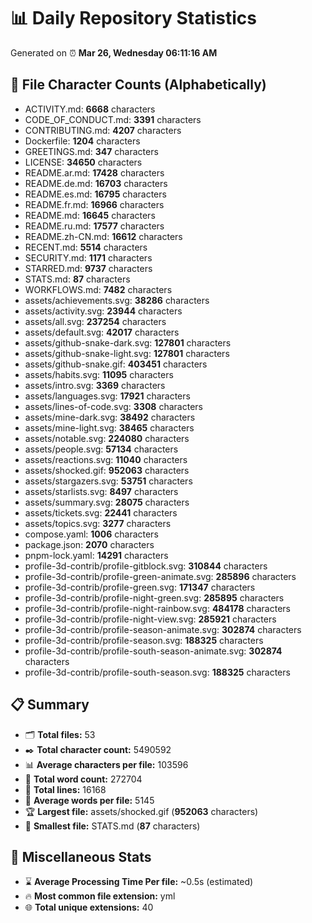 # 📊 Daily Repository Statistics
Generated on ⏰ **Mar 26, Wednesday 06:11:16 AM**

## 📂 File Character Counts (Alphabetically)
- ACTIVITY.md: **6668** characters
- CODE_OF_CONDUCT.md: **3391** characters
- CONTRIBUTING.md: **4207** characters
- Dockerfile: **1204** characters
- GREETINGS.md: **347** characters
- LICENSE: **34650** characters
- README.ar.md: **17428** characters
- README.de.md: **16703** characters
- README.es.md: **16795** characters
- README.fr.md: **16966** characters
- README.md: **16645** characters
- README.ru.md: **17577** characters
- README.zh-CN.md: **16612** characters
- RECENT.md: **5514** characters
- SECURITY.md: **1171** characters
- STARRED.md: **9737** characters
- STATS.md: **87** characters
- WORKFLOWS.md: **7482** characters
- assets/achievements.svg: **38286** characters
- assets/activity.svg: **23944** characters
- assets/all.svg: **237254** characters
- assets/default.svg: **42017** characters
- assets/github-snake-dark.svg: **127801** characters
- assets/github-snake-light.svg: **127801** characters
- assets/github-snake.gif: **403451** characters
- assets/habits.svg: **11095** characters
- assets/intro.svg: **3369** characters
- assets/languages.svg: **17921** characters
- assets/lines-of-code.svg: **3308** characters
- assets/mine-dark.svg: **38492** characters
- assets/mine-light.svg: **38465** characters
- assets/notable.svg: **224080** characters
- assets/people.svg: **57134** characters
- assets/reactions.svg: **11040** characters
- assets/shocked.gif: **952063** characters
- assets/stargazers.svg: **53751** characters
- assets/starlists.svg: **8497** characters
- assets/summary.svg: **28075** characters
- assets/tickets.svg: **22441** characters
- assets/topics.svg: **3277** characters
- compose.yaml: **1006** characters
- package.json: **2070** characters
- pnpm-lock.yaml: **14291** characters
- profile-3d-contrib/profile-gitblock.svg: **310844** characters
- profile-3d-contrib/profile-green-animate.svg: **285896** characters
- profile-3d-contrib/profile-green.svg: **171347** characters
- profile-3d-contrib/profile-night-green.svg: **285895** characters
- profile-3d-contrib/profile-night-rainbow.svg: **484178** characters
- profile-3d-contrib/profile-night-view.svg: **285921** characters
- profile-3d-contrib/profile-season-animate.svg: **302874** characters
- profile-3d-contrib/profile-season.svg: **188325** characters
- profile-3d-contrib/profile-south-season-animate.svg: **302874** characters
- profile-3d-contrib/profile-south-season.svg: **188325** characters

## 📋 Summary
- 🗂️ **Total files:** 53
- ✒️ **Total character count:** 5490592
- 📊 **Average characters per file:** 103596
- 📝 **Total word count:** 272704
- 🧾 **Total lines:** 16168
- 📐 **Average words per file:** 5145
- 🏆 **Largest file:** assets/shocked.gif (**952063** characters)
- 🥉 **Smallest file:** STATS.md (**87** characters)

## 🌟 Miscellaneous Stats
- ⌛ **Average Processing Time Per file:** ~0.5s (estimated)
- 🔥 **Most common file extension:** yml
- 🌐 **Total unique extensions:** 40
